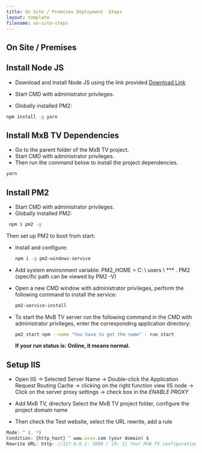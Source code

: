 ```yaml
---
title: On Site / Premises Deployment  Steps
layout: template
filename: on-site-steps
---
```


## On Site / Premises

## Install Node JS
- Download and install Node JS using the link provided
[Download Link](https://nodejs.org/dist/v14.17.1/node-v14.17.1-x64.msi)

- Start CMD with administrator privileges.
- Globally installed PM2:

```bash
npm install -g yarn
```

## Install MxB TV Dependencies

- Go to the parent folder of the MxB TV project.
- Start CMD with administrator privileges.
- Then run the command below to install the project dependencies.

```bash
yarn
```

## Install PM2
- Start CMD with administrator privileges.
- Globally installed PM2:

```bash
 npm i pm2 -g
```

Then set up PM2 to boot from start:

- Install and configure:

  ```bash
  npm i -g pm2-windows-service
  ```

- Add system environment variable: PM2_HOME = C: \ users \ *** \. PM2 (specific path can be viewed by PM2 -V)
- Open a new CMD window with administrator privileges, perform the following command to install the service:

  ```bash
  pm2-service-install
  ```

- To start the MxB TV server run the following command in the CMD with administrator privileges, enter the corresponding application directory:

  ```bash
  pm2 start npm --name "You have to get the name" - run start
  ```

  **If your run status is: Online, it means normal.**

## Setup IIS

- Open IIS -> Selected Server Name -> Double-click the Application Request Routing Cache -> clicking on the right function view IIS node -> Click on the server proxy settings -> check box in the *ENABLE PROXY*

- Add MxB TV, directory Select the MxB TV project folder, configure the project domain name

- Then check the Test website, select the URL rewrite, add a rule

```js
Mode: ^ (. *)
Condition: {http_host} ^ www.xxxx.com (your domain) $
Rewrite URL: http: //127.0.0.1: 3000 / {R: 1} Your MxB TV configuration of the address and port
```



